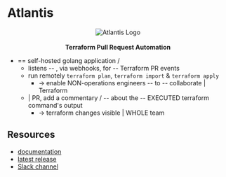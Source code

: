# Atlantis <!-- omit in toc -->

<p align="center">
  <img src="./runatlantis.io/public/hero.png" alt="Atlantis Logo"/><br><br>
  <b>Terraform Pull Request Automation</b>
</p>

* == self-hosted golang application /
  * listens -- , via webhooks, for -- Terraform PR events 
  * run remotely `terraform plan`, `terraform import` & `terraform apply`
    * -> enable NON-operations engineers -- to -- collaborate | Terraform
  * | PR, add a commentary / -- about the -- EXECUTED terraform command's output
    * -> terraform changes visible | WHOLE team

## Resources

* [documentation](runatlantis.io)
* [latest release](https://github.com/runatlantis/atlantis/releases/latest)
* [Slack channel](https://slack.cncf.io/)

